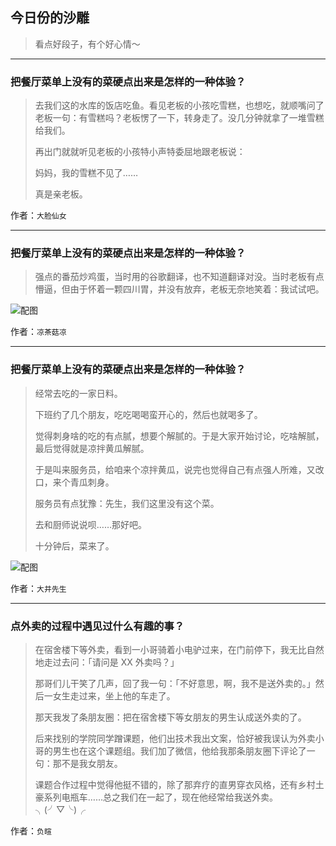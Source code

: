 ## 今日份的沙雕

> 看点好段子，有个好心情～


 
---

### 把餐厅菜单上没有的菜硬点出来是怎样的一种体验？

> 去我们这的水库的饭店吃鱼。看见老板的小孩吃雪糕，也想吃，就顺嘴问了老板一句：有雪糕吗？老板愣了一下，转身走了。没几分钟就拿了一堆雪糕给我们。
> 
> 再出门就就听见老板的小孩特小声特委屈地跟老板说：
> 
> 妈妈，我的雪糕不见了……
> 
> 真是亲老板。


作者：`大脸仙女`

---

### 把餐厅菜单上没有的菜硬点出来是怎样的一种体验？

> 强点的番茄炒鸡蛋，当时用的谷歌翻译，也不知道翻译对没。当时老板有点懵逼，但由于怀着一颗四川胃，并没有放弃，老板无奈地笑着：我试试吧。



![配图](http://pic2.zhimg.com/70/v2-6dfd5aeeccffbf63860230f326ab2811_b.jpg)


作者：`凉茶菇凉`

---

### 把餐厅菜单上没有的菜硬点出来是怎样的一种体验？

> 经常去吃的一家日料。
> 
> 下班约了几个朋友，吃吃喝喝蛮开心的，然后也就喝多了。
> 
> 觉得刺身啥的吃的有点腻，想要个解腻的。于是大家开始讨论，吃啥解腻，最后觉得就是凉拌黄瓜解腻。
> 
> 于是叫来服务员，给咱来个凉拌黄瓜，说完也觉得自己有点强人所难，又改口，来个青瓜刺身。
> 
> 服务员有点犹豫：先生，我们这里没有这个菜。
> 
> 去和厨师说说呗……那好吧。
> 
> 十分钟后，菜来了。



![配图](http://pic3.zhimg.com/70/v2-dab06a602b8d864515be892ac7f7d2de_b.jpg)


作者：`大井先生`

---

### 点外卖的过程中遇见过什么有趣的事？

> 在宿舍楼下等外卖，看到一小哥骑着小电驴过来，在门前停下，我无比自然地走过去问：「请问是 XX 外卖吗？」
> 
> 那哥们儿干笑了几声，回了我一句：「不好意思，啊，我不是送外卖的。」然后一女生走过来，坐上他的车走了。
> 
> 那天我发了条朋友圈：把在宿舍楼下等女朋友的男生认成送外卖的了。
> 
> 后来找别的学院同学蹭课题，他们出技术我出文案，恰好被我误认为外卖小哥的男生也在这个课题组。我们加了微信，他给我那条朋友圈下评论了一句：那不是我女朋友。
> 
> 课题合作过程中觉得他挺不错的，除了那弃疗的直男穿衣风格，还有乡村土豪系列电瓶车……总之我们在一起了，现在他经常给我送外卖。╮(╯▽╰)╭


作者：`负暄`